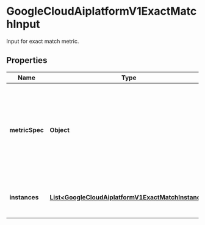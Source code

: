 

# GoogleCloudAiplatformV1ExactMatchInput

Input for exact match metric.

## Properties

| Name | Type | Description | Notes |
|------------ | ------------- | ------------- | -------------|
|**metricSpec** | **Object** | Spec for exact match metric - returns 1 if prediction and reference exactly matches, otherwise 0. |  [optional] |
|**instances** | [**List&lt;GoogleCloudAiplatformV1ExactMatchInstance&gt;**](GoogleCloudAiplatformV1ExactMatchInstance.md) | Required. Repeated exact match instances. |  [optional] |



